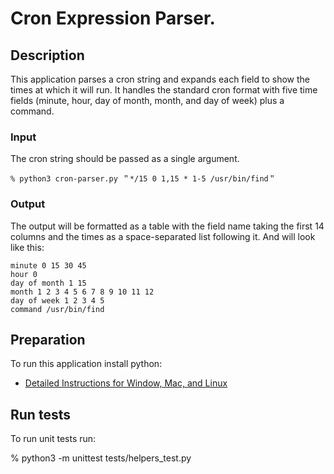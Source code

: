 # Cron Expression Parser.

## Description
This application parses a cron string and expands each field to show the times at which it will run.
It handles the standard cron format with five time fields (minute, hour, day of month, month, and day of week) plus a command.

### Input
The cron string should be passed as a single argument.

```
% python3 cron-parser.py ＂*/15 0 1,15 * 1-5 /usr/bin/find＂
```

### Output
The output will be formatted as a table with the field name taking the first 14 columns and the times as a space-separated list following it. And will look like this:

```
minute 0 15 30 45 
hour 0 
day of month 1 15 
month 1 2 3 4 5 6 7 8 9 10 11 12 
day of week 1 2 3 4 5 
command /usr/bin/find
```

## Preparation
To run this application install python:
- [Detailed Instructions for Window, Mac, and Linux](https://python.land/installing-python)

## Run tests
To run unit tests run:

% python3 -m unittest tests/helpers_test.py
